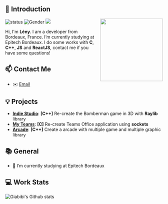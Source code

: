 ## 👋 Introduction

<img align='right' src='https://avatars.githubusercontent.com/u/72017846?v=4' width='200"'>

![status](https://img.shields.io/badge/status-up-brightgreen) ![Gender](https://img.shields.io/badge/gender-%F0%9F%A4%B5-lightgrey) ![](https://visitor-badge.glitch.me/badge?page_id=github.com/Giabibi)

Hi, I'm **Lény**. I am a developer from Bordeaux, France. I’m currently studying at Epitech Bordeaux.
I do some works with **C**, **C++**, **JS** and **ReactJS**, contact me if you have some questions!

## 📫 Contact Me

- ✉️ [Email](mailto:leny.wilhelm@epitech.eu)
<!--
 | 💬 [Issue](https://github.com/Giabibi/just-readme/issues/me) Me about everything!
-->

## 💡 Projects

- [**Indie Studio**](https://github.com/EpitechPromo2025/B-YEP-400-BDX-4-1-indiestudio-owen.welte): **[C++]** Re-create the Bomberman game in 3D with **Raylib** library
- [**My Teams**](https://github.com/EpitechPromo2025/B-NWP-400-BDX-4-1-myteams-leny.wilhelm): **[C]** Re-create Teams Office application using **sockets**
- [**Arcade**](https://github.com/EpitechPromo2025/B-OOP-400-BDX-4-1-arcade-louison.kalifa): **[C++]** Create a arcade with multiple game and multiple graphic library

## 📚 General

- 🔭 I’m currently studying at Epitech Bordeaux
<!--
- 🌱 I’m currently learning <CodeLanguage>
-->

## 💻 Work Stats

![Giabibi's Github stats](https://github-readme-stats.vercel.app/api?username=Giabibi&show_icons=true)
